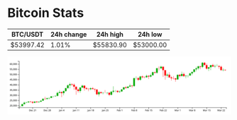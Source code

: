 # Bitcoin Stats

BTC/USDT|24h change|24h high|24h low|
|---|---|---|---|
|$53997.42|1.01%|$55830.90|$53000.00|

<img src="./chart.svg">
